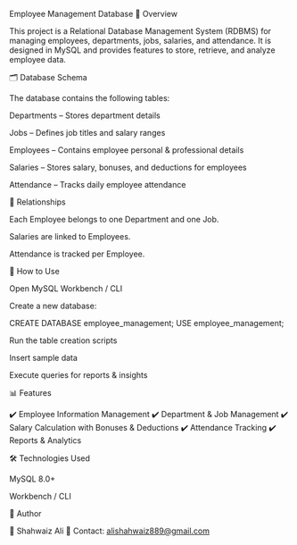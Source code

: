 Employee Management Database
📌 Overview

This project is a Relational Database Management System (RDBMS) for managing employees, departments, jobs, salaries, and attendance.
It is designed in MySQL and provides features to store, retrieve, and analyze employee data.

🗂️ Database Schema

The database contains the following tables:

Departments – Stores department details

Jobs – Defines job titles and salary ranges

Employees – Contains employee personal & professional details

Salaries – Stores salary, bonuses, and deductions for employees

Attendance – Tracks daily employee attendance

🔑 Relationships

Each Employee belongs to one Department and one Job.

Salaries are linked to Employees.

Attendance is tracked per Employee.


🚀 How to Use

Open MySQL Workbench / CLI

Create a new database:

CREATE DATABASE employee_management;
USE employee_management;


Run the table creation scripts

Insert sample data

Execute queries for reports & insights

📊 Features

✔️ Employee Information Management
✔️ Department & Job Management
✔️ Salary Calculation with Bonuses & Deductions
✔️ Attendance Tracking
✔️ Reports & Analytics

🛠️ Technologies Used

MySQL 8.0+

Workbench / CLI

📌 Author

👤 Shahwaiz Ali
📧 Contact: alishahwaiz889@gmail.com
